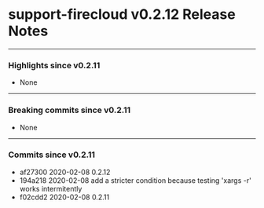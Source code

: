 # support-firecloud v0.2.12 Release Notes

---

### Highlights since v0.2.11

* None

---

### Breaking commits since v0.2.11

* None

---

### Commits since v0.2.11

* af27300 2020-02-08 0.2.12
* 194a218 2020-02-08 add a stricter condition because testing 'xargs -r' works intermitently
* f02cdd2 2020-02-08 0.2.11
